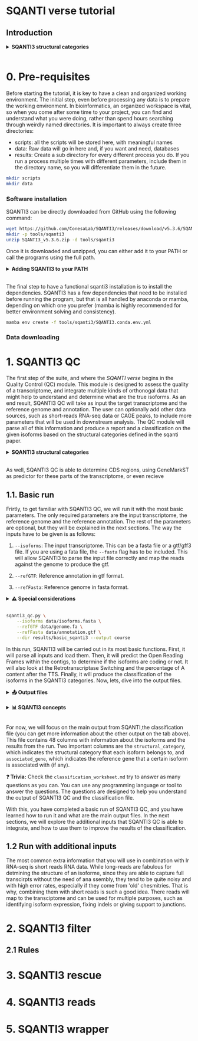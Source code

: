 # SQANTI verse tutorial

## Introduction

<details>
<summary><strong>SQANTI3 structural categories</strong></summary>

1. <strong>Full-Splice-Match (FSM):</strong> Transcript models where all splice junctions perfectly match a known reference transcript.  
2. <strong>Incomplete-Splice-Match (ISM):</strong> Transcript models that match a consecutive subset of splice junctions of a known reference transcript.  
3. <strong>Novel-In-Catalog (NIC):</strong> Transcript models with at least one splice junction not present in the reference annotation, but formed by known splice sites.  
4. <strong>Novel-Not-In-Catalog (NNC):</strong> Transcript models with at least one splice junction that utilizes a novel splice site not present in the reference annotation.  
5. <strong>Antisense:</strong> Transcript models that align to a gene locus but on the opposite strand to all annotated transcripts of that gene.  
6. <strong>Fusion:</strong> Transcript models whose exons align to two or more distinct gene loci.  
7. <strong>Genic genomic:</strong> Transcript models composed of exons that align within a gene locus but do not reconstruct any known or novel splicing pattern.  
8. <strong>Intergenic:</strong> Transcript models whose exons align to genomic regions outside of any annotated gene.  

</details><br>


# 0. Pre-requisites

Before starting the tutorial, it is key to have a clean and organized working environment. The initial step, even before processing any data is to prepare the working environment. In bioinformatics, an organized workspace is vital, so when you come after some time to your project, you can find and understand what you were doing, rather than spend hours searching through weirdly named directories. It is important to always create three directories:


- scripts: all the scripts will be stored here, with meaningful names
- data: Raw data will go in here and, if you want and need, databases
- results: Create a sub directory for every different process you do. If you run a process multiple times with different parameters, include them in the directory name, so you will differentiate them in the future.

```bash
mkdir scripts
mkdir data
```

### Software installation

SQANTI3 can be directly downloaded from GitHub using the following command:

```bash
wget https://github.com/ConesaLab/SQANTI3/releases/download/v5.3.6/SQANTI3_v5.3.6.zip
mkdir -p tools/sqanti3
unzip SQANTI3_v5.3.6.zip -d tools/sqanti3
```

Once it is downloaded and unzipped, you can either add it to your PATH or call the programs using the full path. 

<details>
<summary><strong>Adding SQANTI3 to your PATH</strong></summary>

In the terminal, you have to find the file `.bashrc` or `.bash_profile` in your home directory. Use your favorite text editor to open it and add the following line

```bash
export PATH=$PATH:/path/to/SQANTI3_v5.3.6
```

Then, save the file and SQANTI3 will be in your path for the next terminal you open. As well, you can make this changes instantaneous by running `source ~/.bashrc` or `source ~/.bash_profile` in the terminal.
</details><br>

The final step to have a functional sqanti3 installation is to install the dependencies. SQANTI3 has a few dependencies that need to be installed before running the program, but that is all handled by anaconda or mamba, depending on which one you prefer (mamba is highly recommended for better environment solving and consistency).

```bash
mamba env create -f tools/sqanti3/SQANTI3.conda.env.yml
```

### Data downloading


# 1. SQANTI3 QC

The first step of the suite, and where the *SQANTI verse* begins in the Quality Control (QC) module. This module is designed to assess the quality of a transcriptome, and integrate multiple kinds of orthonogal data that might help to understand and determine what are the true isoforms. As an end result, SQANTI3 QC will take as input the target transcriptome and the reference genome and annotation. The user can optionally add other data sources, such as short-reads RNA-seq data or CAGE peaks, to include more parameters that will be used in downstream analysis. The QC module will parse all of this information and produce a report and a classification on the given isoforms based on the structural categories defined in the sqanti paper.

<details>
<summary><strong>SQANTI3 structural categories</strong></summary>

1. <strong>Full-Splice-Match (FSM):</strong> Transcript models where all splice junctions perfectly match a known reference transcript.  
2. <strong>Incomplete-Splice-Match (ISM):</strong> Transcript models that match a consecutive subset of splice junctions of a known reference transcript.  
3. <strong>Novel-In-Catalog (NIC):</strong> Transcript models with at least one splice junction not present in the reference annotation, but formed by known splice sites.  
4. <strong>Novel-Not-In-Catalog (NNC):</strong> Transcript models with at least one splice junction that utilizes a novel splice site not present in the reference annotation.  
5. <strong>Antisense:</strong> Transcript models that align to a gene locus but on the opposite strand to all annotated transcripts of that gene.  
6. <strong>Fusion:</strong> Transcript models whose exons align to two or more distinct gene loci.  
7. <strong>Genic genomic:</strong> Transcript models composed of exons that align within a gene locus but do not reconstruct any known or novel splicing pattern.  
8. <strong>Intergenic:</strong> Transcript models whose exons align to genomic regions outside of any annotated gene.  

</details><br>

As well, SQANTI3 QC is able to determine CDS regions, using GeneMarkST as predictor for these parts of the transcriptome, or even recieve 

## 1.1. Basic run

Frirtly, to get familiar with SQANTI3 QC, we will run it with the most basic parameters. The only required parameters are the input transcriptome, the reference genome and the reference annotation. The rest of the parameters are optional, but they will be explained in the next sections. The way the inputs have to be given is as follows:

1. `--isoforms`: The input transcriptome. This can be a fasta file or a gtf/gff3 file. If you are using a fata file, the `--fasta` flag has to be included. This will allow SQANTI3 to parse the input file correctly and map the reads against the genome to produce the gtf.

2. `--refGTF`: Reference annotation in gtf format.
3. `--refFasta`: Reference genome in fasta format.

<details>
<summary><strong> ⚠️ Special considerations</strong></summary>

SQANTI3 was developed to work with PacBio long-reads transcriptomes. Thus, when parsing transcriptomes it will parse pacbio like transccitpt and gene IDs. If your data does not come from a PacBio experiment, you will need to add the `--force_id_ignore` flag to allow the usage of transcript IDs that do not follow the PacBio format (PB.X.Y)
</details><br>

```bash
sqanti3_qc.py \
    --isoforms data/isoforms.fasta \
    --refGTF data/genome.fa \
    --refFasta data/annotation.gtf \
    --dir results/basic_sqanti3 --output course 
```

In this run, SQANTI3 will be carried out in its most basic functions. First, it will parse all inputs and load them. Then, it will predict the Open Reading Frames within the contigs, to determine if the isoforms are coding or not. It will also look at the Retrotranscriptase Switching and the percentage of A content after the TTS. Finally, it will produce the classification of the isoforms in the SQANTI3 categories. Now, lets, dive into the output files.

<details>
<summary><strong> 📤 Output files</strong></summary>
The output files are stored in the directory `results/basic_sqanti3/course`. In this directory, you will find a few files and directories. The most important ones are:

- `course_corrected.gtf`: The corrected GTF file. This file contains the parsed input isofomrs, eliminating malformed lines from the GTF and correcting possible errors from the isoforms if they were given as a fasta files. This files will be the ones used by other SQANTI3 modules, rather than the original input files.

- `course_corrected.fasta`: The corrected fasta file. This file contains the parsed input isofomrs, eliminating malformed lines from the GTF and correcting possible errors from the isoforms if they were given as a fasta files. This files will be the ones used by other SQANTI3 modules, rather than the original input files.

- `course_corrected.genePred`: The corrected trasnscriptome in genePred format, since some steps  of SQANTI3 require this format for compabilitty with the orthogonal data.

- `course_corrected.gtf.cds.gff`: This file is a version of the corrected gtf that includes the preficted CDS regions. This file will be only produced if the option `--skipORF` is not included.

- `course_classification.txt`: The classification file. This file contains the classification of the isoforms in the SQANTI3 categories. This file is the most important output of SQANTI3 QC, as it contains the information about the quality of the transcriptome and the classification of the isoforms.

- `course_junctions.txt`: A tab-separated file with information at the junction level for all transcriptomes included in the classification file. Each row represents a specific junction and includes details such as genomic coordinates, whether it is a canonical junction (e.g., GT-AG, GC-AG, AT-AC) or non-canonical, and whether it is known (present in the reference annotation) or novel.

- `course_SQANTI3_report.html`: The SQANTI3 report. This file contains a summary of the results and the classification of the isoforms. It is an HTML file that can be opened in any web browser. The report contains a summary of the results, including the number of isoforms, the number of genes, the number of junctions, and the classification of the isoforms. It also contains plots and figures that help to visualize the results.

- `course.qc_params.txt`: The QC parameters file. This file contains the parameters used in the run, including the input files, the reference genome and annotation, and the options used in the run. This file is useful to keep track of the parameters used in the run and to reproduce the results.

</details><br>

<details>
<summary><strong> 📊 SQANTI3 concepts</strong></summary>

### **Canonical and Non-Canonical Junctions**

* **Canonical junctions** are the dinucleotide pairs most commonly found at the ends of introns and are efficiently recognized by the splicing machinery. The most common pairs considered canonical are **GT-AG**, **GC-AG**, and **AT-AC**. The GT-AG combination is the most abundant in the human genome, representing around 98.9% of introns. Together, these three canonical combinations are found in over 99.9% of human introns. By default, SQANTI considers these three pairs as canonical but allows users to define their own set of canonical junctions using the `--sites` parameter.

* **Non-canonical junctions** include all other dinucleotide combinations at intron boundaries that are not considered canonical. These junctions are much less frequent and are often associated with splicing errors or artifacts.

* **Detection by SQANTI:** SQANTI analyzes transcript sequences and compares the dinucleotides present at the ends of each intron (defined by donor and acceptor splice sites) with the set of canonical junctions.
    * In the classification file (`classification.txt`), the `all_canonical` column indicates whether all junctions in an isoform have canonical splice sites.
    * In the junctions file (`junctions.txt`), the `splice_site` column shows the specific splicing motif of each junction. The `start_site_category` and `end_site_category` columns indicate whether the start and end sites of the junction are annotated as "known" in the reference annotation file. The `junction_category` column shows whether the donor-acceptor combination is "known" or "novel".
    * SQANTI calculates and reports the proportion of canonical and non-canonical junctions across different transcript categories to help identify possible artifacts. For instance, a high proportion of non-canonical junctions in certain novel transcript categories (such as NNC) may suggest a higher likelihood of being artifacts.

### **RT Switching (Reverse Transcriptase Template Switching)**

* **RT switching** is a phenomenon that occurs during reverse transcription, where the reverse transcriptase (RT) may prematurely switch RNA templates during cDNA synthesis. This can happen due to secondary structures in the messenger RNA or the presence of direct repeats in the RNA sequences. RT switching can generate spurious cDNA that is misinterpreted as splicing events, often resulting in non-canonical junctions. RT switching events have been observed to be enriched in low-abundance transcripts from highly expressed genes.

* **Detection by SQANTI:** SQANTI implements an algorithm to predict potential RT switching artifacts. The algorithm scans all junctions (both canonical and non-canonical) for direct repeat patterns at defined sequence locations characteristic of RT switching.
    * In the classification file (`classification.txt`), the `RTS_stage` column is set to TRUE if one of the isoform's junctions may be an RT switching artifact.
    * In the junctions file (`junctions.txt`), the `RTS_junction` column is set to TRUE if the junction is predicted to be a template-switching artifact.
    * SQANTI analyzes the frequency of RT switching predictions across different transcript categories and junction types to help users identify potential artifacts introduced during cDNA library preparation. For example, a higher proportion of RT switching predictions in NNC transcripts may indicate that these are more likely to be artifacts.

By identifying and characterizing canonical and non-canonical junctions, as well as potential RT switching artifacts, SQANTI supports quality control and curation of long-read transcriptomes, enabling more accurate identification of real isoforms.
</details><br>

For now, we will focus on the main output from SQANTI,the classification file (you can get more information about the other output on the tab above). This file contains 48 columns with information about the isoforms and the results from the run. Two important columns are the `structural_category`, which indicates the structural category that each isoform belongs to, and `associated_gene`, which indicates the reference gene that a certain isoform is associated with (if any). 

**:question: Trivia:** Check the `classification_worksheet.md` try to answer as many questions as you can. You can use any programming language or tool to answer the questions. The questions are designed to help you understand the output of SQANTI3 QC and the classification file. 

With this, you have completed a basic run of SQANTI3 QC, and you have learned how to run it and what are the main output files. In the next sections, we will explore the additional inputs that SQANTI3 QC is able to integrate, and how to use them to improve the results of the classification.

## 1.2 Run with additional inputs

The most common extra information that you will use in combination with lr RNA-seq is short reads RNA data. While long-reads are fabulous for detmining the structure of an isoforme, since they are able to capture full transcirpts without the need of ana ssembly, they tend to be quite noisy and with high error rates, especially if they come from 'old' chesmitries. That is why, combining them with short reads is such a good idea. There reads will map to the transciptome and can be used for multiple purposes, such as identifying isoform expression, fixing indels or giving support to junctions. 



# 2. SQANTI3 filter

## 2.1 Rules 

# 3. SQANTI3 rescue


# 4. SQANTI3 reads

# 5. SQANTI3 wrapper